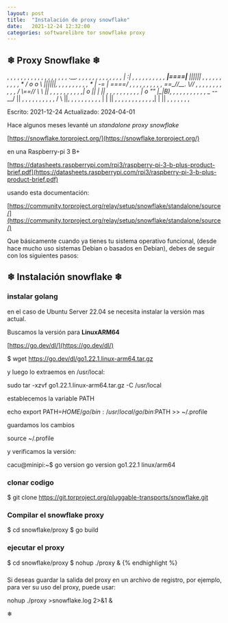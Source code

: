 ```yaml
---
layout: post
title:  "Instalación de proxy snowflake"
date:   2021-12-24 12:32:00
categories: softwarelibre tor snowflake proxy
---
```

## ❄ Proxy Snowflake ❄

, ,    ,      ,    ,     ,     ,   ,      ,     ,     ,      ,      ,
,       ,     ,    ,       ,   .____. ,   ,     ,      ,       ,      ,
 ,    ,   ,    ,     ,   ,   , |   :|         ,   , ,   ,   ,       ,
   ,        ,    ,     ,     __|====|__ ||||||  ,        ,      ,      ,
 ,   ,    ,   ,     ,    , *  / o  o \  ||||||,   ,  ,        ,    ,
,   ,   ,         ,   ,     * | -=   |  \====/ ,       ,   ,    ,     ,
   ,  ,    ,   ,           ,  ==\__//__. \\//    ,  ,        ,    ,
,   ,  ,    ,    ,    ,  ,   / \\==// \ \ ||  ,   ,      ,          ,
 ,  ,    ,    ,     ,      ,|    o ||  | \||   ,      ,     ,   ,     ,
,      ,    ,    ,      ,   |    o ""  |\_|B),    ,  ,    ,       ,
  ,  ,    ,   ,     ,      , \__  --__/   ||  ,        ,      ,     ,
,  ,   ,       ,     ,   ,  /          \  ||,   ,   ,      ,    ,    ,
 ,      ,   ,     ,        |            | ||      ,  ,   ,    ,   ,
,    ,    ,   ,  ,    ,   ,|            | || ,  ,  ,   ,   ,     ,  ,


Escrito:  2021-12-24
Actualizado: 2024-04-01

Hace algunos meses levanté un *standalone proxy snowflake*

[https://snowflake.torproject.org/](https://snowflake.torproject.org/)

en una Raspberry-pi 3 B+ 

[https://datasheets.raspberrypi.com/rpi3/raspberry-pi-3-b-plus-product-brief.pdf](https://datasheets.raspberrypi.com/rpi3/raspberry-pi-3-b-plus-product-brief.pdf)

usando esta documentación:

[https://community.torproject.org/relay/setup/snowflake/standalone/source/](https://community.torproject.org/relay/setup/snowflake/standalone/source/)

Que básicamente cuando ya tienes tu sistema operativo funcional, (desde hace mucho uso sistemas Debian o basados en Debian), debes de seguir con los siguientes pasos:

## ❄ Instalación snowflake ❄
 
### instalar golang 

en el caso de Ubuntu Server 22.04 se necesita instalar la versión mas actual.

Buscamos la versión para **LinuxARM64**
 
[https://go.dev/dl/](https://go.dev/dl/)

 $ wget https://go.dev/dl/go1.22.1.linux-arm64.tar.gz

y luego lo extraemos en /usr/local:

sudo tar -xzvf go1.22.1.linux-arm64.tar.gz -C /usr/local

establecemos la variable PATH

echo export PATH=$HOME/go/bin:/usr/local/go/bin:$PATH >> ~/.profile

guardamos los cambios

source ~/.profile

y verificamos la versión:

cacu@minipi:~$ go version
go version go1.22.1 linux/arm64
 
 ### clonar codigo
 
 $ git clone https://git.torproject.org/pluggable-transports/snowflake.git
 
 ### Compilar el snowflake proxy
 
 $ cd snowflake/proxy
 $ go build 
 
 ### ejecutar el proxy
 
 $ cd snowflake/proxy
 $ nohup ./proxy & {% endhighlight %}

###
Si deseas guardar la salida del proxy en un archivo de registro, por ejemplo, para ver su uso del proxy, puede usar:

nohup ./proxy >snowflake.log 2>&1 &


 
❄
